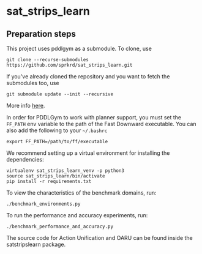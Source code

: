 # sat_strips_learn


## Preparation steps


This project uses pddlgym as a submodule. To clone, use

```
git clone --recurse-submodules https://github.com/sprkrd/sat_strips_learn.git
```

If you've already cloned the repository and you want to fetch the submodules
too, use

```
git submodule update --init --recursive
```

More info [here](https://git-scm.com/book/en/v2/Git-Tools-Submodules).

In order for PDDLGym to work with planner support, you must set the
`FF_PATH` env variable to the path of the Fast Downward executable.
You can also add the following to your `~/.bashrc`
```
export FF_PATH=/path/to/ff/executable
```

We recommend setting up a virtual environment for installing the dependencies:
```
virtualenv sat_strips_learn_venv -p python3
source sat_strips_learn/bin/activate
pip install -r requirements.txt
```

To view the characteristics of the benchmark domains, run:
```
./benchmark_environments.py
```

To run the performance and accuracy experiments, run:
```
./benchmark_performance_and_accuracy.py
```

The source code for Action Unification and OARU can be found inside
the satstripslearn package.

